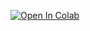 [![Open In Colab](https://colab.research.google.com/assets/colab-badge.svg)](https://colab.research.google.com/github/hilalsamad/AAI614_Abdessamad/blob/main/Github.ipynb)
